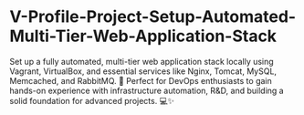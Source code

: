 # V-Profile-Project-Setup-Automated-Multi-Tier-Web-Application-Stack
Set up a fully automated, multi-tier web application stack locally using Vagrant, VirtualBox, and essential services like Nginx, Tomcat, MySQL, Memcached, and RabbitMQ. 🚀 Perfect for DevOps enthusiasts to gain hands-on experience with infrastructure automation, R&amp;D, and building a solid foundation for advanced projects. 💻✨
